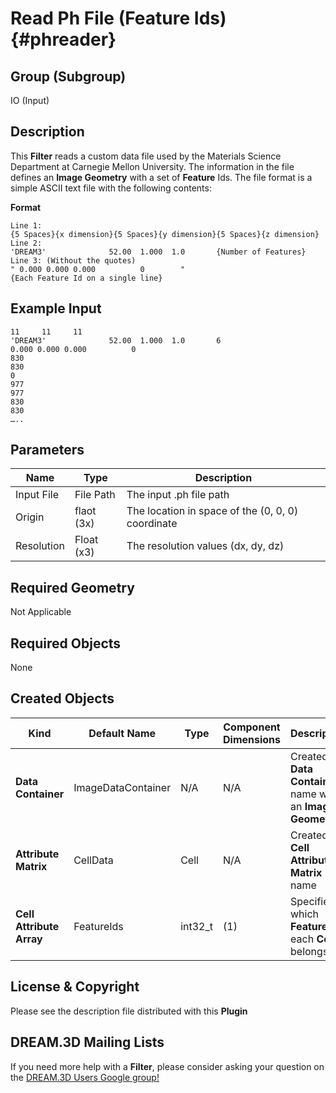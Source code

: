 Read Ph File (Feature Ids) {#phreader}
=============

## Group (Subgroup) ##
IO (Input)

## Description ##
This **Filter** reads a custom data file used by the Materials Science Department at Carnegie Mellon University. The information in the file defines an **Image Geometry** with a set of **Feature** Ids.  The file format is a simple ASCII text file with the following contents:

**Format**

    Line 1:
    {5 Spaces}{x dimension}{5 Spaces}{y dimension}{5 Spaces}{z dimension}
    Line 2:
    'DREAM3'              52.00  1.000  1.0       {Number of Features}
    Line 3: (Without the quotes)
    " 0.000 0.000 0.000          0        "
    {Each Feature Id on a single line}

## Example Input ##

    11     11     11
    'DREAM3'              52.00  1.000  1.0       6
    0.000 0.000 0.000          0        
    830
    830
    0
    977
    977
    830
    830
    …..

## Parameters ##
| Name | Type | Description |
|------|------| ----------- |
| Input File | File Path | The input .ph file path |
| Origin | flaot (3x) | The location in space of the (0, 0, 0) coordinate |
| Resolution | Float (x3) | The resolution values (dx, dy, dz) |

## Required Geometry ##
Not Applicable

## Required Objects ##
None

## Created Objects ##

| Kind | Default Name | Type | Component Dimensions | Description |
|------|--------------|------|----------------------|-------------|
| **Data Container** | ImageDataContainer | N/A | N/A | Created **Data Container** name with an **Image Geometry** |
| **Attribute Matrix** | CellData | Cell | N/A | Created **Cell Attribute Matrix** name |
| **Cell Attribute Array** | FeatureIds | int32_t | (1) | Specifies to which **Feature** each **Cell** belongs |

## License & Copyright ##

Please see the description file distributed with this **Plugin**

## DREAM.3D Mailing Lists ##

If you need more help with a **Filter**, please consider asking your question on the [DREAM.3D Users Google group!](https://groups.google.com/forum/?hl=en#!forum/dream3d-users)


